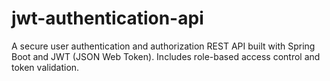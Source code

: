 # jwt-authentication-api
A secure user authentication and authorization REST API built with Spring Boot and JWT (JSON Web Token). Includes role-based access control and token validation.
